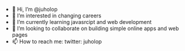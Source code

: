 - 👋 Hi, I’m @juholop
- 👀 I’m interested in changing careers
- 🌱 I’m currently learning javasrcipt and web development
- 💞️ I’m looking to collaborate on building simple online apps and web pages
- 📫 How to reach me: twitter: juholop

